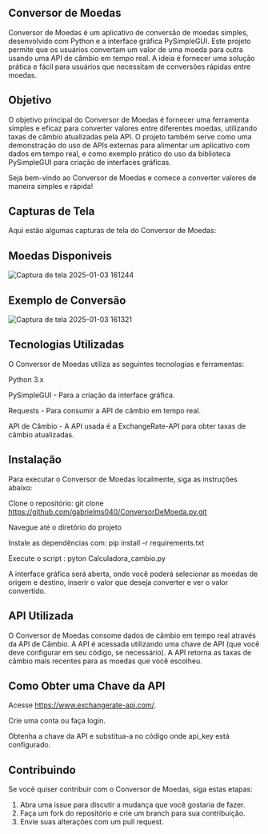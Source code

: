 ## Conversor de Moedas

Conversor de Moedas é um aplicativo de conversão de moedas simples, desenvolvido com Python e a interface gráfica PySimpleGUI. Este projeto permite que os usuários convertam um valor de uma moeda para outra usando uma API de câmbio em tempo real. A ideia é fornecer uma solução prática e fácil para usuários que necessitam de conversões rápidas entre moedas.

## Objetivo

O objetivo principal do Conversor de Moedas é fornecer uma ferramenta simples e eficaz para converter valores entre diferentes moedas, utilizando taxas de câmbio atualizadas pela API. O projeto também serve como uma demonstração do uso de APIs externas para alimentar um aplicativo com dados em tempo real, e como exemplo prático do uso da biblioteca PySimpleGUI para criação de interfaces gráficas.

Seja bem-vindo ao Conversor de Moedas e comece a converter valores de maneira simples e rápida!

## Capturas de Tela 

Aqui estão algumas capturas de tela do Conversor de Moedas:

## Moedas Disponiveis

![Captura de tela 2025-01-03 161244](https://github.com/user-attachments/assets/239a4fc0-64ac-4dfd-86fd-984bcefc2d99)


## Exemplo de Conversão

![Captura de tela 2025-01-03 161321](https://github.com/user-attachments/assets/9e23171d-54df-455f-876e-83b8c46042fd)


## Tecnologias Utilizadas

O Conversor de Moedas utiliza as seguintes tecnologias e ferramentas:


Python 3.x

PySimpleGUI - Para a criação da interface gráfica.

Requests - Para consumir a API de câmbio em tempo real.

API de Câmbio - A API usada é a ExchangeRate-API para obter taxas de câmbio atualizadas.

## Instalação

Para executar o Conversor de Moedas localmente, siga as instruções abaixo:

Clone o repositório:
git clone https://github.com/gabrielms040/ConversorDeMoeda.py.git

Navegue até o diretório do projeto

Instale as dependências com:
pip install -r requirements.txt

Execute o script :
pyton Calculadora_cambio.py

A interface gráfica será aberta, onde você poderá selecionar as moedas de origem e destino, inserir o valor que deseja converter e ver o valor convertido.

## API Utilizada

O Conversor de Moedas consome dados de câmbio em tempo real através da API de Câmbio. A API é acessada utilizando uma chave de API (que você deve configurar em seu código, se necessário). A API retorna as taxas de câmbio mais recentes para as moedas que você escolheu.

## Como Obter uma Chave da API

Acesse https://www.exchangerate-api.com/.

Crie uma conta ou faça login.

Obtenha a chave da API e substitua-a no código onde api_key está configurado.

## Contribuindo

Se você quiser contribuir com o Conversor de Moedas, siga estas etapas:

1. Abra uma issue para discutir a mudança que você gostaria de fazer.
2. Faça um fork do repositório e crie um branch para sua contribuição.
3. Envie suas alterações com um pull request.
